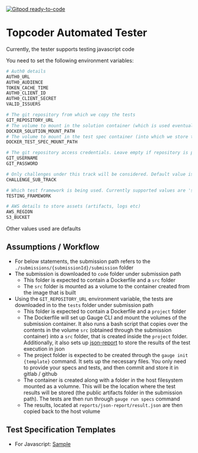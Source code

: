[![Gitpod ready-to-code](https://img.shields.io/badge/Gitpod-ready--to--code-blue?logo=gitpod)](https://gitpod.io/#https://gitlab.com/callmekatootie/tc-automated-tester)

# Topcoder Automated Tester

Currently, the tester supports testing javascript code

You need to set the following environment variables:

```bash
# Auth0 details
AUTH0_URL
AUTH0_AUDIENCE
TOKEN_CACHE_TIME
AUTH0_CLIENT_ID
AUTH0_CLIENT_SECRET
VALID_ISSUERS

# The git repository from which we copy the tests
GIT_REPOSITORY_URL
# The volume to mount in the solution container (which is used eventually by test spec container)
DOCKER_SOLUTION_MOUNT_PATH
# The volume to mount in the test spec container (into which we store the test result json)
DOCKER_TEST_SPEC_MOUNT_PATH

# The git repository access credentials. Leave empty if repository is publicly available
GIT_USERNAME
GIT_PASSWORD

# Only challenges under this track will be considered. Default value is 'Automated Testing'
CHALLENGE_SUB_TRACK

# Which test framework is being used. Currently supported values are 'selenium', 'taiko' and 'gauge'
TESTING_FRAMEWORK

# AWS details to store assets (artifacts, logs etc)
AWS_REGION
S3_BUCKET
```

Other values used are defaults

## Assumptions / Workflow

- For below statements, the submission path refers to the `./submissions/{submissionId}/submission` folder
- The submission is downloaded to `code` folder under submission path
  - This folder is expected to contain a Dockerfile and a `src` folder
  - The `src` folder is mounted as a volume to the container created from the image that is built
- Using the `GIT_REPOSITORY_URL` environment variable, the tests are downloaded in to the `tests` folder under submission path
  - This folder is expected to contain a Dockerfile and a `project` folder
  - The Dockerfile will set up Gauge CLI and mount the volumes of the submission container. It also runs a bash script that copies over the contents in the volume `src` (obtained through the submission container) into a `src` folder, that is created inside the `project` folder. Additionally, it also sets up [json-report](https://github.com/getgauge-contrib/json-report) to store the results of the test execution in json
  - The project folder is expected to be created through the `gauge init {template}` command. It sets up the necessary files. You only need to provide your specs and tests, and then commit and store it in gitlab / github
  - The container is created along with a folder in the host filesystem mounted as a volumne. This will be the location where the test results will be stored (the public artifacts folder in the submission path). The tests are then run through `gauge run specs` command
  - The results, located at `reports/json-report/result.json` are then copied back to the host volume

## Test Specification Templates

- For Javascript: [Sample](https://gitlab.com/callmekatootie/gauge-sample-spec-js)
